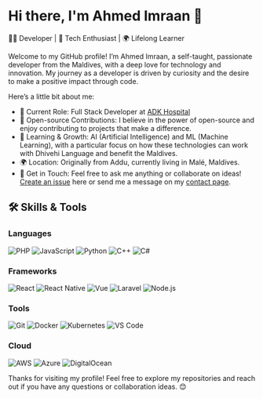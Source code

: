 # Hi there, I'm Ahmed Imraan 👋

👨‍💻 Developer | 🚀 Tech Enthusiast | 🌍 Lifelong Learner

Welcome to my GitHub profile! I’m Ahmed Imraan, a self-taught, passionate developer from the Maldives, with a deep love for technology and innovation. My journey as a developer is driven by curiosity and the desire to make a positive impact through code.

Here’s a little bit about me:

- 💼 Current Role: Full Stack Developer at [ADK Hospital](https://github.com/adkhospital)
- 🔭 Open-source Contributions: I believe in the power of open-source and enjoy contributing to projects that make a difference.
- 🌱 Learning & Growth: AI (Artificial Intelligence) and ML (Machine Learning), with a particular focus on how these technologies can work with Dhivehi Language and benefit the Maldives.
- 🌍 Location: Originally from Addu, currently living in Malé, Maldives.
- 💬 Get in Touch: Feel free to ask me anything or collaborate on ideas! [Create an issue](https://github.com/ahmed-imraan-ai/ahmed-imraan-ai/issues) here or send me a message on my [contact page](https://profile.sudo520.com/contact).

## 🛠️ Skills & Tools

### Languages

![PHP](https://img.shields.io/badge/-PHP-777BB4?style=flat&logo=php&logoColor=white)
![JavaScript](https://img.shields.io/badge/-JavaScript-F7DF1E?style=flat&logo=javascript&logoColor=black)
![Python](https://img.shields.io/badge/-Python-3776AB?style=flat&logo=python&logoColor=white)
![C++](https://img.shields.io/badge/-C++-00599C?style=flat&logo=c%2B%2B&logoColor=white)
![C#](https://img.shields.io/badge/-C%23-239120?style=flat&logo=c-sharp&logoColor=white)

### Frameworks

![React](https://img.shields.io/badge/-React-61DAFB?style=flat&logo=react&logoColor=black)
![React Native](https://img.shields.io/badge/-React%20Native-61DAFB?style=flat&logo=react&logoColor=black)
![Vue](https://img.shields.io/badge/-Vue.js-4FC08D?style=flat&logo=Vue.js&logoColor=white)
![Laravel](https://img.shields.io/badge/-Laravel-FF2D20?style=flat&logo=laravel&logoColor=white)
![Node.js](https://img.shields.io/badge/-Node.js-339933?style=flat&logo=node.js&logoColor=white)

### Tools

![Git](https://img.shields.io/badge/-Git-F05032?style=flat&logo=git&logoColor=white)
![Docker](https://img.shields.io/badge/-Docker-2496ED?style=flat&logo=docker&logoColor=white)
![Kubernetes](https://img.shields.io/badge/-Kubernetes-326CE5?style=flat&logo=kubernetes&logoColor=white)
![VS Code](https://img.shields.io/badge/-VS%20Code-007ACC?style=flat&logo=visual-studio-code&logoColor=white)

### Cloud

![AWS](https://img.shields.io/badge/-AWS-232F3E?style=flat&logo=amazon-aws&logoColor=white)
![Azure](https://img.shields.io/badge/-Azure-0078D4?style=flat&logo=microsoft-azure&logoColor=white)
![DigitalOcean](https://img.shields.io/badge/-DigitalOcean-0080FF?style=flat&logo=digitalocean&logoColor=white)

<!-- ## 📈 GitHub Stats

![Ahmed Imraan's GitHub stats](https://github-readme-stats.vercel.app/api?username=ahmed-imraan-ai&show_icons=true&theme=radical)
![Top Langs](https://github-readme-stats.vercel.app/api/top-langs/?username=ahmed-imraan-ai&layout=compact&theme=radical&hide=Vue) -->

<!-- ## 📫 Connect with Me

- [LinkedIn](https://www.linkedin.com/in/ahmed-imraan)
- [Twitter](https://twitter.com/ahmed_imraan)

## 📝 Latest Blog Posts -->

<!-- BLOG-POST-LIST:START -->

<!-- - [Understanding React Hooks](https://example.com/react-hooks)
- [A Guide to AWS Lambda](https://example.com/aws-lambda)
- [Building REST APIs with Node.js](https://example.com/rest-apis-nodejs) -->
<!-- BLOG-POST-LIST:END -->

Thanks for visiting my profile! Feel free to explore my repositories and reach out if you have any questions or collaboration ideas. 😊
